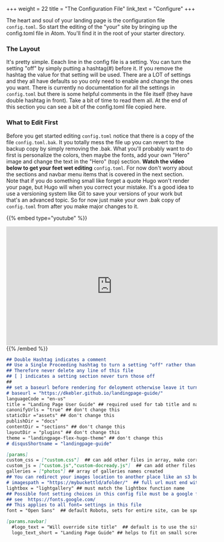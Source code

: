 +++
weight = 22
title = "The Configuration File"
link_text = "Configure"
+++

The heart and soul of your landing page is the configuration file ```config.toml```.  So start the editing of the "your" site by bringing up the config.toml file in Atom.  You'll find it in the root of your starter directory.  

### The Layout

It's pretty simple.  Eeach line in the config file is a setting.  You can turn the setting "off"  by simply putting a hashtag(#) before it. If you remove the hashtag the value for that setting will be used.  There are a LOT of settings and they all have defaults so you only need to enable and change the ones you want.  There is currently no documentation for all the settings in ```config.toml``` but there is some helpful comments in the file itself (they have double hashtag in front).  Take a bit of time to read them all.  At the end of this section you can see a bit of the config.toml file copied here.

### What to Edit First

Before you get started editing ```config.toml``` notice that there is a copy of the file ```config.toml.bak```.  It you totally mess the file up you can revert to the backup copy by simply removing the .bak.  What you'll probably want to do first is personalize the colors, then maybe the fonts, add your own "Hero" image and change the text in the "Hero" (top) section.  **Watch the video below to get your feet wet editing** ```config.toml```.   For now don't worry about the sections and navbar menu items that is covered in the next section.  Note that if you do something small like forget a quote Hugo won't render your page, but Hugo will when you correct your mistake.  It's a good idea to use a versioning system like Git to save your versions of your work but that's an advanced topic.  So for now just make your own .bak copy of ```config.toml``` from after you make major changes to it.

{{% embed type="youtube" %}}
<iframe width="560" height="315" src="https://www.youtube.com/embed/gfOs432LW8Y" frameborder="0" allowfullscreen></iframe>
{{% /embed  %}}


``` md
## Double Hashtag indicates a comment
## Use a Single Proceeding hashtag to turn a setting "off" rather than deleting it
## Therefore never delete any line of this file
## [ ] indicates a setting section never turn those off
##
## set a baseurl before rendering for deloyment otherwise leave it turned off
# baseurl = "https://dkebler.github.io/landingpage-guide/"
languageCode = "en-us"
title = "Landing Page User Guide" ## required used for tab title and navbar
canonifyUrls = "true" ## don't change this
staticDir ="assets" ## don't change this
publishDir = "docs"
contentDir = "sections" ## don't change this
layoutDir = "plugins" ## don't change this
theme = "landingpage-flex-hugo-theme" ## don't change this
# disqusShortname = "landingpage-guide"

[params]
custom_css = ["custom.css"]  ## can add other files in array, make corresponding file in assets/css/
custom_js = ["custom.js","custom-docready.js"]  ## can add other files in array, make corresponding file in assets/css/
galleries = ["photos"] ## array of galleries names created
## You can redirect your images location to another place like an s3 bucket. default is assets/images => /images
# imagespath = "https://mybuckettld/afolder/"  ## full url must end with /
lightbox = "lightgallery" ## must match the lightbox function name
## Possible font setting choices in this config file must be a google font name
## see  https://fonts.google.com/
## This applies to all font= settings in this file
font = "Open Sans"  ## default Roboto, sets for entire site, can be specifically overridden below

[params.navbar]
  #logo_text = "Will override site title"  ## default is to use the site Title above
  logo_text_short = "Landing Page Guide" ## helps to fit on small screens without wrapping
```
